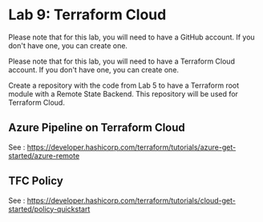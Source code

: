 # Lab 9: Terraform Cloud

Please note that for this lab, you will need to have a GitHub account. If you don't have one, you can create one.

Please note that for this lab, you will need to have a Terraform Cloud account. If you don't have one, you can create one.

Create a repository with the code from Lab 5 to have a Terraform root module with a Remote State Backend. This repository will be used for Terraform Cloud.

## Azure Pipeline on Terraform Cloud

See : https://developer.hashicorp.com/terraform/tutorials/azure-get-started/azure-remote

## TFC Policy

See : https://developer.hashicorp.com/terraform/tutorials/cloud-get-started/policy-quickstart
